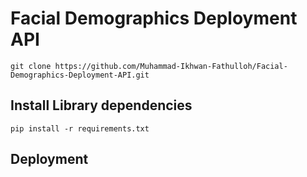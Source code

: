 # Facial Demographics Deployment API

```
git clone https://github.com/Muhammad-Ikhwan-Fathulloh/Facial-Demographics-Deployment-API.git
```

## Install Library dependencies

```
pip install -r requirements.txt
```

## Deployment
